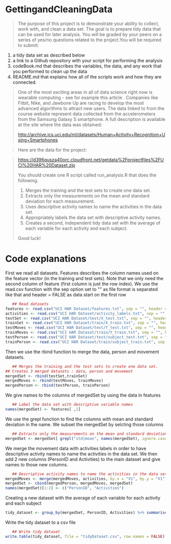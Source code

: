 # GettingandCleaningData

> The purpose of this project is to demonstrate your ability to collect, work with, and clean a data set. The goal is to prepare tidy data that can be used for later analysis. You will be graded by your peers on a series of yes/no questions related to the project.You will be required to submit:
>
1. a tidy data set as described below
2. a link to a Github repository with your script for performing the analysis
3. codeBook.md that describes the variables, the data, and any work that you performed to clean up the data 
4. README.md that explains how all of the scripts work and how they are connected.  
>
> One of the most exciting areas in all of data science right now is wearable computing - see for example this article . Companies like Fitbit, Nike, and Jawbone Up are racing to develop the most advanced algorithms to attract new users. The data linked to from the course website represent data collected from the accelerometers from the Samsung Galaxy S smartphone. A full description is available at the site where the data was obtained: 
> 
> http://archive.ics.uci.edu/ml/datasets/Human+Activity+Recognition+Using+Smartphones 

> Here are the data for the project: 

> https://d396qusza40orc.cloudfront.net/getdata%2Fprojectfiles%2FUCI%20HAR%20Dataset.zip 
> 
> You should create one R script called run_analysis.R that does the following. 
> 
> 1. Merges the training and the test sets to create one data set.
> 2. Extracts only the measurements on the mean and standard deviation for each measurement.
> 3. Uses descriptive activity names to name the activities in the data set.
> 4. Appropriately labels the data set with descriptive activity names.
> 5. Creates a second, independent tidy data set with the average of each variable for each activity and each subject. 
> 
> Good luck!



# Code explanations

>
First we read all datasets. Features describes the column names used on the feature vector (in the training and test sets). Note that we only need the second column of feature (first column is just the row index).
We use the read.csv function with the sep option set to "" as file format is separated like that and header = FALSE as data start on the first row
 
```R 
   ## Read datasets
features <- read.csv("UCI HAR Dataset/features.txt", sep = "", header = FALSE)[2]
activities <- read.csv("UCI HAR Dataset/activity_labels.txt", sep = "", header = FALSE)
testSet <- read.csv("UCI HAR Dataset/test/X_test.txt", sep = "", header = FALSE)
trainSet <- read.csv("UCI HAR Dataset/train/X_train.txt", sep = "", header = FALSE)
testMoves <- read.csv("UCI HAR Dataset/test/Y_test.txt", sep = "", header = FALSE)
trainMoves <- read.csv("UCI HAR Dataset/train/Y_train.txt", sep = "", header = FALSE)
testPerson <- read.csv("UCI HAR Dataset/test/subject_test.txt", sep = "", header = FALSE)
trainPerson <- read.csv("UCI HAR Dataset/train/subject_train.txt", sep = "", header = FALSE)
```


Then we use the rbind function to merge the data, person and movement datasets.


```R
   ## Merges the training and the test sets to create one data set.
## Creates 3 merged datasets : data, person and movement
mergedSet <- rbind(testSet,trainSet)    
mergedMoves <- rbind(testMoves, trainMoves)
mergedPerson <- rbind(testPerson, trainPerson)        
```


We give names to the columns of mergedSet
 by using the data in features

```R
   ## Label the data set with descriptive variable names
names(mergedSet) <- features[ ,1]
```


We use the grepl function to find the columns with mean and standard deviation in the name. We subset the mergedSet by selcting those columns


```R
   ## Extracts only the measurements on the mean and standard deviation for each measurement
mergedSet <- mergedSet[ grepl("std|mean", names(mergedSet), ignore.case = TRUE) ] 
```

We merge the movement data with activities labels in order to have descriptive activity names to name the activities in the data set. We then add 2 new columns (PersonID and Activities) to the main dataset and give names to those new columns.
```R
   ## Descriptive activity names to name the activities in the data set
mergedMoves <- merge(mergedMoves, activities, by.x = "V1", by.y = "V1")[2]
mergedSet <- cbind(mergedPerson, mergedMoves, mergedSet)
names(mergedSet)[1:2] <- c("PersonID", "Activities") 
```
Creating a new dataset with the average of each variable for each activity and each subject
```R ## Tidy data set with the average of each variable for each activity and each subject
tidy_dataset <- group_by(mergedSet, PersonID, Activities) %>% summarise_each(funs(mean))
```
Write the tidy dataset to a csv file
```R
   ## Write tidy dataset
write.table(tidy_dataset, file = "tidyDataset.csv", row.names = FALSE)```            








